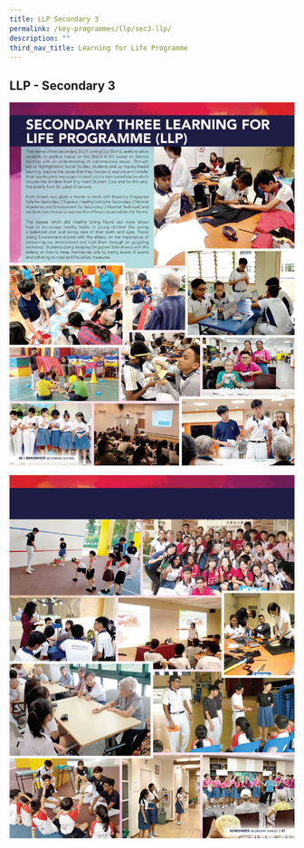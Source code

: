 ```yaml
---
title: LLP Secondary 3
permalink: /key-programmes/llp/sec3-llp/
description: ""
third_nav_title: Learning for Life Programme
---
```

## **LLP - Secondary 3**

![Secondary Three Learning for Life Programme](/images/Keyprogrammes/llps3-01.jpeg)

![Secondary Three Learning for Life Programme](/images/Keyprogrammes/llps3-02.jpeg)